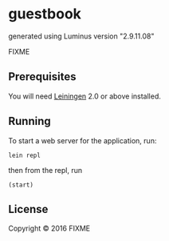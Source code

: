 # guestbook

generated using Luminus version "2.9.11.08"

FIXME

## Prerequisites

You will need [Leiningen][1] 2.0 or above installed.

[1]: https://github.com/technomancy/leiningen

## Running

To start a web server for the application, run:

    lein repl
   
   
then from the repl, run 

    (start)

## License

Copyright © 2016 FIXME

